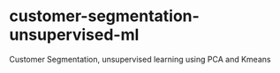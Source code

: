 # customer-segmentation-unsupervised-ml
Customer Segmentation, unsupervised learning using PCA and Kmeans 
